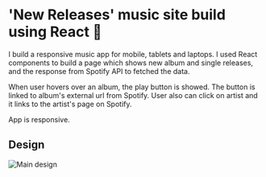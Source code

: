 # 'New Releases' music site build using React 🎨

I build a responsive music app for mobile, tablets and laptops. I used React components to build a page which shows new album and single releases, and the response from Spotify API to fetched the data.

When user hovers over an album, the play button is showed. The button is linked to album's external url from Spotify. User also can click on artist and it links to the artist's page on Spotify.

App is responsive. 


## Design

![Main design](https://i.imgur.com/CZyMdDz.png)

